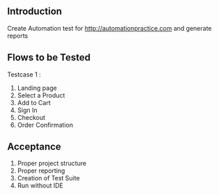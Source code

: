 Introduction
-------------

Create Automation test for http://automationpractice.com and generate reports

Flows to be Tested
-------------------

Testcase 1 : 

1. Landing page
2. Select a Product
3. Add to Cart
4. Sign In
5. Checkout
6. Order Confirmation

Acceptance
-----------

1. Proper project structure
2. Proper reporting
3. Creation of Test Suite
4. Run without IDE

